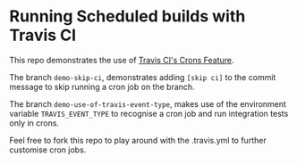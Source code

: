 # Running Scheduled builds with Travis CI
This repo demonstrates the use of [Travis CI's Crons Feature](https://docs.travis-ci.com/user/cron-jobs).

The branch `demo-skip-ci`, demonstrates adding `[skip ci]` to the commit message to skip running a cron job on the branch.

The branch `demo-use-of-travis-event-type`, makes use of the environment variable `TRAVIS_EVENT_TYPE` to recognise a cron job and run integration tests only in crons.

Feel free to fork this repo to play around with the .travis.yml to further customise cron jobs.
